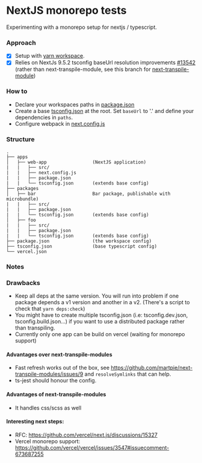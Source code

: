 # NextJS monorepo tests

Experimenting with a monorepo setup for nextjs / typescript.

### Approach

- [x] Setup with [yarn workspace](./package.json).
- [x] Relies on NextJs 9.5.2 tsconfig baseUrl resolution improvements [#13542](https://github.com/vercel/next.js/pull/13542) 
      (rather than next-transpile-module, see this branch for [next-transpile-module](https://github.com/belgattitude/next-transpile-ts-workspace/tree/v1_with_transpile_modules))

### How to

- Declare your workspaces paths in [package.json](./package.json)
- Create a base [tsconfig.json](./tsconfig.json) at the root.
  Set `baseUrl` to '.' and define your dependencies in `paths`.
- Configure webpack in [next.config.js](./apps/web-app/next.config.js)

### Structure

```
.
├── apps
│   ├── web-app                 (NextJS application)
|   |   ├── src/
|   |   ├── next.config.js
|   |   ├── package.json
|   |   └── tsconfig.json       (extends base config)
├── packages
│   ├── bar                     Bar package, publishable with microbundle)
|   |   ├── src/
|   |   ├── package.json
|   |   └── tsconfig.json       (extends base config)
│   ├── foo 
|   |   ├── src/
|   |   ├── package.json
|   |   └── tsconfig.json       (extends base config)
├── package.json                (the workspace config)
├── tsconfig.json               (base typescript config)
└── vercel.json 
```

### Notes

### Drawbacks

- Keep all deps at the same version. You will run into problem if one package depends a v1 version and another in a v2.
  (There's a script to check that `yarn deps:check`)
- You might have to create multiple tsconfig.json (i.e: tsconfig.dev.json, tsconfig.build.json...) if you 
  want to use a distributed package rather than transpiling. 
- Currently only one app can be build on vercel (waiting for monorepo support)

#### Advantages over next-transpile-modules

- Fast refresh works out of the box, see https://github.com/martpie/next-transpile-modules/issues/9 and `resolveSymlinks` that
  can help. 
- ts-jest should honour the config.

#### Advantages of next-transpile-modules

- It handles css/scss as well

#### Interesting next steps:

- RFC: https://github.com/vercel/next.js/discussions/15327
- Vercel monorepo support: https://github.com/vercel/vercel/issues/3547#issuecomment-673687255